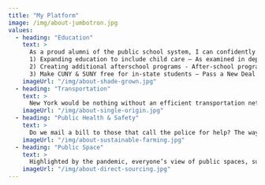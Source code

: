 ```yaml
---
title: "My Platform"
image: /img/about-jumbotron.jpg
values:
  - heading: "Education"
    text: >
      As a proud alumni of the public school system, I can confidently say that New York schools are among the best in the country. Giving children access to quality education is one of the most important investments a society can make in its future. We should continue building on the current fully-funded education system by: 
      1) Expanding education to include child care – As examined in depth by NY Senator Brisport in his 2021 Report "THE CHILD CARE CRISIS IN NEW YORK STATE", most New Yorkers live in child care deserts. Child care facilities have neither the space nor ability to pay adequate staff salaries. This inherently promotes inequality and discourages new families if financial future is uncertain. I want to make sure New Yorkers can rely on a robust, well-funded child care system when it comes time to have a family. For me personally, guaranteed child care would make me want to start my family in New York. 
      2) Creating additional afterschool programs - After-school programs give students opportunities to learn skills, explore their interests, and discover new things. In addition, research shows that availability of after school activities drastically reduces juvenile crime.
      3) Make CUNY & SUNY free for in-state students – Pass a New Deal for CUNY. Similar to how child care would expand education to an earlier age group, free and guaranteed college will allow for more education at the other end one's education career. Removing the variable of affordability will allow more New Yorkers to receive a quality college education.
    imageUrl: "/img/about-shade-grown.jpg"
  - heading: "Transportation"
    text: >
      New York would be nothing without an efficient transportation network that can serve everyone. We use this transportation network for everything! (commuting to work, trucks delivering groceries to the local supermarket, seeing friends and family at a local park) For the system to function efficiently and serve the public well, all the movements within the network need to be seamless. To achieve a seamless transportation network in our city I would push to: 1)	Redistribute existing road space to accommodate those that use it most and have the most to benefit – For example, we can reduce availability of street parking during rush hours on commercial streets so that trucks don’t need to constantly double park when unloading deliveries. With tailored street re-design we can achieve higher driver and pedestrian safety. Efficient use of curbside access will reduce congestion and allow more people access to these busy areas. 2)	Expand creation and automated enforcement of bus lanes to increase the average bus speed from the current 8.8mph to a more New York pace.--  In this chicken and egg problem, we can’t expect public transit ridership to increase if it is not an efficient means of transportation. We need to focus on making our buses reliable, fast, and safe. 3)	The public transit system needs to be updated for the 21st century commuter. All we ask for is a clean , on schedule, free of loitering, safe, and 24/7 system. It may seem like a lot, but in order for the system to continue being a success story of New York we must insist on these basics.
    imageUrl: "/img/about-single-origin.jpg"
  - heading: "Public Health & Safety"
    text: >
      Do we mail a bill to those that call the police for help? The way we interact with health care urgently needs change. Health care is a right and not a privilege. I am a strong supporter of a single-payer healthcare system on a State level. According to research, a single-payer healthcare system would lead to substantial savings already within the first year of implementation. In addition, we need to focus on addressing the rising crime rate in our city. I advocate for the use of a data driven approach to tackle the bigger causes of crime such as: mental health issues and housing/food poverty. In addition to fixing the root cause, the reality is that not all crime can be prevented in a single approach. I believe we need stronger gun-safety legislation to curb the gun violence that is plaguing our city. Possession of a loaded firearm should carry a heavier punishment than the current Class E Felony designation, and we should give our police the tools necessary to remove any illegal firearms from our community.
    imageUrl: "/img/about-sustainable-farming.jpg"
  - heading: "Public Space"
    text: >
      Highlighted by the pandemic, everyone’s view of public spaces, such as sidewalks and parks, evolved in the last two years. Programs like NYC’s Open Restaurants re-imagined the normal dining experience, all while saving thousands of restaurant jobs. Meanwhile, the DOT expanded the use of safer intersection design and constructed nearly 30 miles of bike lanes in 2020 alone. To me, this is only the beginning. I will advocate for DOT to action critical pedestrian projects such as the Vernon Boulevard Mall re-design and for use of the protected bike lane design in any new bike lane projects while working to upgrade the existing network to this safer design. We also need to consider how we interact with nature in a city filled with steel and concrete. According to the Conservancy Report, “Trees are one of the simplest, cheapest, most effective ways to effect climate change of any you can imagine.” I stand together with NYC Mayor Eric Adams’ “Percent for Parks” plan that would commit 1% of the budget to the Parks department as well as the city's first million trees initiative.
    imageUrl: "/img/about-direct-sourcing.jpg"
---
```

